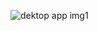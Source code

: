 ![dektop app img1](https://github.com/user-attachments/assets/e4921611-99bf-4006-81f0-f4b545c1ebe0)
